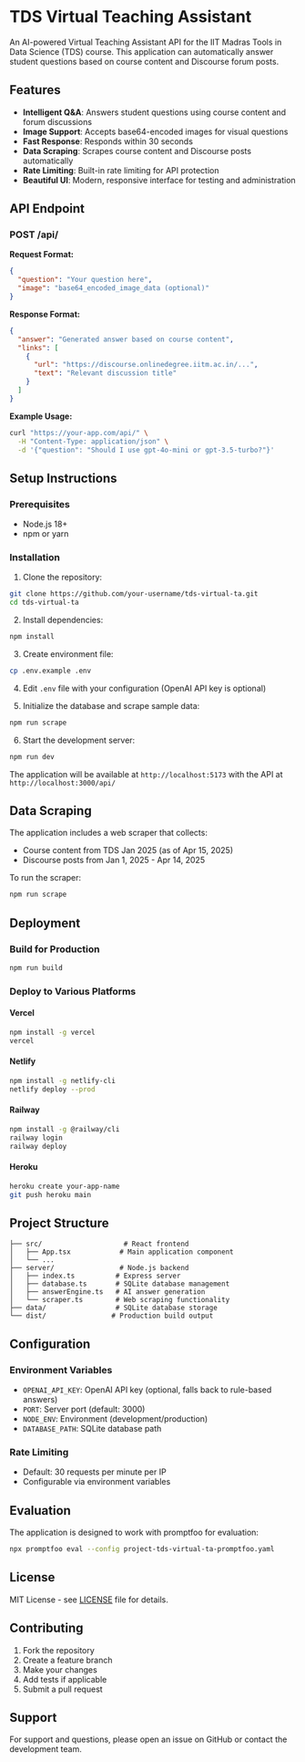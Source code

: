 # TDS Virtual Teaching Assistant

An AI-powered Virtual Teaching Assistant API for the IIT Madras Tools in Data Science (TDS) course. This application can automatically answer student questions based on course content and Discourse forum posts.

## Features

- **Intelligent Q&A**: Answers student questions using course content and forum discussions
- **Image Support**: Accepts base64-encoded images for visual questions
- **Fast Response**: Responds within 30 seconds
- **Data Scraping**: Scrapes course content and Discourse posts automatically
- **Rate Limiting**: Built-in rate limiting for API protection
- **Beautiful UI**: Modern, responsive interface for testing and administration

## API Endpoint

### POST /api/

**Request Format:**
```json
{
  "question": "Your question here",
  "image": "base64_encoded_image_data (optional)"
}
```

**Response Format:**
```json
{
  "answer": "Generated answer based on course content",
  "links": [
    {
      "url": "https://discourse.onlinedegree.iitm.ac.in/...",
      "text": "Relevant discussion title"
    }
  ]
}
```

**Example Usage:**
```bash
curl "https://your-app.com/api/" \
  -H "Content-Type: application/json" \
  -d '{"question": "Should I use gpt-4o-mini or gpt-3.5-turbo?"}'
```

## Setup Instructions

### Prerequisites

- Node.js 18+ 
- npm or yarn

### Installation

1. Clone the repository:
```bash
git clone https://github.com/your-username/tds-virtual-ta.git
cd tds-virtual-ta
```

2. Install dependencies:
```bash
npm install
```

3. Create environment file:
```bash
cp .env.example .env
```

4. Edit `.env` file with your configuration (OpenAI API key is optional)

5. Initialize the database and scrape sample data:
```bash
npm run scrape
```

6. Start the development server:
```bash
npm run dev
```

The application will be available at `http://localhost:5173` with the API at `http://localhost:3000/api/`

## Data Scraping

The application includes a web scraper that collects:
- Course content from TDS Jan 2025 (as of Apr 15, 2025)
- Discourse posts from Jan 1, 2025 - Apr 14, 2025

To run the scraper:
```bash
npm run scrape
```

## Deployment

### Build for Production

```bash
npm run build
```

### Deploy to Various Platforms

#### Vercel
```bash
npm install -g vercel
vercel
```

#### Netlify
```bash
npm install -g netlify-cli
netlify deploy --prod
```

#### Railway
```bash
npm install -g @railway/cli
railway login
railway deploy
```

#### Heroku
```bash
heroku create your-app-name
git push heroku main
```

## Project Structure

```
├── src/                    # React frontend
│   ├── App.tsx            # Main application component
│   └── ...
├── server/                # Node.js backend
│   ├── index.ts          # Express server
│   ├── database.ts       # SQLite database management
│   ├── answerEngine.ts   # AI answer generation
│   └── scraper.ts        # Web scraping functionality
├── data/                 # SQLite database storage
└── dist/                # Production build output
```

## Configuration

### Environment Variables

- `OPENAI_API_KEY`: OpenAI API key (optional, falls back to rule-based answers)
- `PORT`: Server port (default: 3000)
- `NODE_ENV`: Environment (development/production)
- `DATABASE_PATH`: SQLite database path

### Rate Limiting

- Default: 30 requests per minute per IP
- Configurable via environment variables

## Evaluation

The application is designed to work with promptfoo for evaluation:

```bash
npx promptfoo eval --config project-tds-virtual-ta-promptfoo.yaml
```

## License

MIT License - see [LICENSE](LICENSE) file for details.

## Contributing

1. Fork the repository
2. Create a feature branch
3. Make your changes
4. Add tests if applicable
5. Submit a pull request

## Support

For support and questions, please open an issue on GitHub or contact the development team.